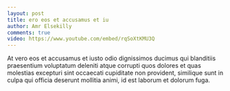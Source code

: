 ```yaml
---
layout: post
title: ero eos et accusamus et iu
author: Amr Elsekilly
comments: true
video: https://www.youtube.com/embed/rqSoXtKMU3Q
---
```


At vero eos et accusamus et iusto odio dignissimos ducimus qui blanditiis praesentium voluptatum deleniti atque corrupti quos dolores et quas molestias excepturi sint occaecati cupiditate non provident, similique sunt in culpa qui officia deserunt mollitia animi, id est laborum et dolorum fuga.
